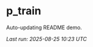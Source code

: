 # p_train

Auto-updating README demo.

<!--START_SECTION:status-->
_Last run: 2025-08-25 10:23 UTC_
<!--END_SECTION:status-->






























































































































